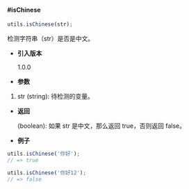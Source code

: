#### #isChinese

```javascript
utils.isChinese(str);
```

检测字符串（str）是否是中文。

- **引入版本**

    1.0.0

- **参数**

1. str (string): 待检测的变量。

- **返回**

    (boolean): 如果 str 是中文，那么返回 true，否则返回 false。

- **例子**

```javascript
utils.isChinese('你好');
// => true

utils.isChinese('你好12');
// => false
```
